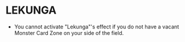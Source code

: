 
# LEKUNGA

*   You cannot activate "Lekunga"'s effect if you do not have a vacant Monster Card Zone on your side of the field.

  